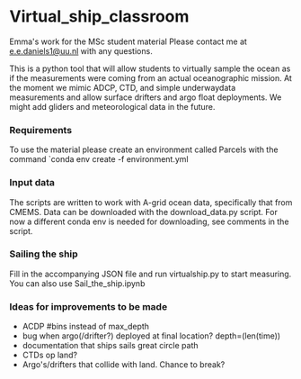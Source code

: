 # Virtual_ship_classroom
Emma's work for the MSc student material
Please contact me at e.e.daniels1@uu.nl with any questions.

This is a python tool that will allow students to virtually sample the ocean as if the measurements were coming from an actual oceanographic mission. At the moment we mimic ADCP, CTD, and simple underwaydata measurements and allow surface drifters and argo float deployments. We might add gliders and meteorological data in the future.

### Requirements
To use the material please create an environment called Parcels with the command
`conda env create -f environment.yml

### Input data
The scripts are written to work with A-grid ocean data, specifically that from CMEMS.
Data can be downloaded with the download_data.py script. For now a different conda env is needed for downloading, see comments in the script.

### Sailing the ship
Fill in the accompanying JSON file and run virtualship.py to start measuring. You can also use Sail_the_ship.ipynb

### Ideas for improvements to be made
- ACDP #bins instead of max_depth
- bug when argo(/drifter?) deployed at final location? depth=(len(time))
- documentation that ships sails great circle path
- CTDs op land?
- Argo's/drifters that collide with land. Chance to break?
